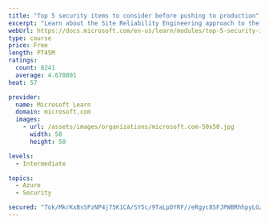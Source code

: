 ```yaml
---
title: "Top 5 security items to consider before pushing to production"
excerpt: "Learn about the Site Reliability Engineering approach to the challenge of assuring reliability and gain a better understanding of why it matters."
webUrl: https://docs.microsoft.com/en-us/learn/modules/top-5-security-items-to-consider/
type: course
price: Free
length: PT45M
ratings:
  count: 8241
  average: 4.678801
heat: 57

provider:
  name: Microsoft Learn
  domain: microsoft.com
  images:
    - url: /assets/images/organizations/microsoft.com-50x50.jpg
      width: 50
      height: 50

levels:
  - Intermediate

topics:
  - Azure
  - Security

secured: "Tok/MkrKxBsSPzNP4j75K1CA/SY5c/9TaLpDYRF//eRgyc8SFJPWBRhhpyLGzcmVkzUIvPHExhSCYRm3Qf4QCft3atCdiH4Cw90BSCkHbaIojLyKajqGiIEMJGthIVTp4h8MbCazR3msmIUjUhYsdsk3WnlAKOL5MY/uNhzn6UfuG78xcpfJlnxtEcdM9swrd/qmc46uBo01ndP+Dw1WHYE07lFMupaIoRvmmED2f2h66swzshV9/KZC+SK65NwrL/zDxBzM25jClTsC09QmjEX+YXrQc7fVp4Tb2lKoV3pcTJxrNAxR9WqqxbGRMtMDTZNs+Uv5/PkRNtNbjiOr9ns0dZCq6nG171S8dDdCHMTc3Q3yKW0x6U25HbbnRh0fnMnRkF4dg5kdZ50DoGFA8KBw0vXHcrBnn9n/BJ+3xes=;UWm7Km2cVntsdZE14Ez6Jw=="
---
```


